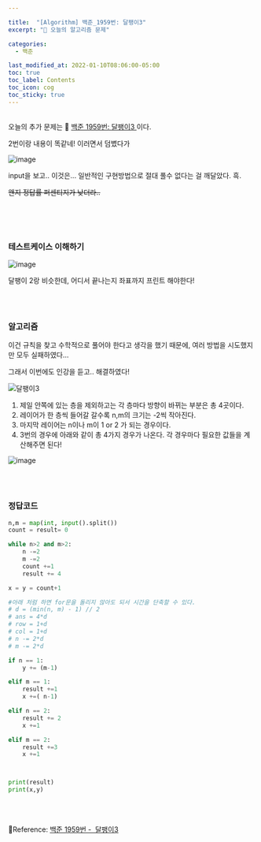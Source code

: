 ```yaml
---

title:  "[Algorithm] 백준_1959번: 달팽이3"
excerpt: "🥳 오늘의 알고리즘 문제"

categories:
  - 백준

last_modified_at: 2022-01-10T08:06:00-05:00
toc: true
toc_label: Contents
toc_icon: cog
toc_sticky: true
---
```


<br />오늘의 추가 문제는 🚀 <a href="https://www.acmicpc.net/problem/1959" target="_blank">백준 1959번: 달팽이3 </a>이다. 

2번이랑 내용이 똑같네! 이러면서 덤볐다가

![image](https://user-images.githubusercontent.com/42812764/148951587-4cf2f090-d8e3-432c-baa2-695817fd3ce7.png)

input을 보고.. 이것은... 일반적인 구현방법으로 절대 풀수 없다는 걸 깨달았다. 흑. 

~~왠지 정답률 퍼센티지가 낮더라..~~

<br /><br /><br />

### 테스트케이스 이해하기

![image](https://user-images.githubusercontent.com/42812764/148952751-f2e164c0-922a-45ad-a427-48c5ae644053.png)



달팽이 2랑 비슷한데, 어디서 끝나는지 좌표까지 프린트 해야한다!

<br /><br />

### 알고리즘

이건 규칙을 찾고 수학적으로 풀어야 한다고 생각을 했기 때문에, 여러 방법을 시도했지만 모두 실패하였다...

그래서 이번에도 인강을 듣고.. 해결하였다!

![달팽이3](https://user-images.githubusercontent.com/42812764/148955082-a1934847-f66e-469d-845f-d4a4bb278500.jpeg)

1. 제일 안쪽에 있는 층을 제외하고는 각 층마다 방향이 바뀌는 부분은 총 4곳이다.
2. 레이어가 한 층씩 들어갈 갈수록 n,m의 크기는 -2씩 작아진다.
3. 마지막 레이어는 n이나 m이 1 or 2 가 되는 경우이다.
4. 3번의 경우에 아래와 같이 총 4가지 경우가 나온다. 각 경우마다 필요한 값들을 계산해주면 된다!

![image](https://user-images.githubusercontent.com/42812764/148958109-3e0cf369-da58-4d2b-b0dc-10791f0ef43c.png)

<br /><br />

### 정답코드

```python
n,m = map(int, input().split())
count = result= 0

while n>2 and m>2:
    n -=2
    m -=2
    count +=1
    result += 4

x = y = count+1

#아래 처럼 하면 for문을 돌리지 않아도 되서 시간을 단축할 수 있다. 
# d = (min(n, m) - 1) // 2
# ans = 4*d
# row = 1+d
# col = 1+d
# n -= 2*d
# m -= 2*d

if n == 1:
    y += (m-1)

elif m == 1:
    result +=1
    x +=( n-1)

elif n == 2:
    result += 2
    x +=1

elif m == 2:
    result +=3
    x +=1



print(result)
print(x,y)
```





<br />

<br />

🚀Reference:   <a href="https://www.acmicpc.net/problem/1959" target="_blank">백준 1959번 -  달팽이3 </a>

 <br />





